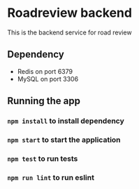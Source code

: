 # Roadreview backend

This is the backend service for road review 

## Dependency

- Redis on port 6379
- MySQL on port 3306

## Running the app

### `npm install` to install dependency
### `npm start` to start the application
### `npm test` to run tests
### `npm run lint` to run eslint

    
    
    
